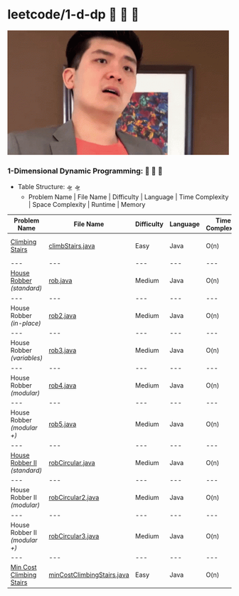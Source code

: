 # leetcode/1-d-dp :space_invader:	:space_invader:	:space_invader:	
![](https://github.com/guillermobermejo/leetcode/blob/main/f.gif)
### 1-Dimensional Dynamic Programming: :space_invader:	:space_invader:	:space_invader:	
- Table Structure: :flying_saucer: :flying_saucer:
  - Problem Name | File Name | Difficulty | Language | Time Complexity | Space Complexity | Runtime | Memory

|Problem Name|File Name|Difficulty|Language|Time Complexity|Space Complexity|Runtime|Memory|
|---|---|---|---|---|---|---|---|
|[Climbing Stairs](https://leetcode.com/problems/climbing-stairs/)|[climbStairs.java](https://github.com/guillermobermejo/leetcode/blob/main/1-d-dp/climbStairs.java)|Easy|Java|O(n)|O(n)|0ms<br/>(Beats 100%)|39.7mb<br/>(Beats 49.05%)|
|---|---|---|---|---|---|---|---|
|[House Robber](https://leetcode.com/problems/house-robber/)<br/>*(standard)*|[rob.java](https://github.com/guillermobermejo/leetcode/blob/main/1-d-dp/rob.java)|Medium|Java|O(n)|O(n)|0ms<br/>(Beats 100%)|40.8mb<br/>(Beats 28.98%)|
|---|---|---|---|---|---|---|---|
|House Robber<br/>*(in-place)*|[rob2.java](https://github.com/guillermobermejo/leetcode/blob/main/1-d-dp/rob2.java)|Medium|Java|O(n)|O(1)|0ms<br/>(Beats 100%)|40.8mb<br/>(Beats 32.40%)|
|---|---|---|---|---|---|---|---|
|House Robber<br/>*(variables)*|[rob3.java](https://github.com/guillermobermejo/leetcode/blob/main/1-d-dp/rob3.java)|Medium|Java|O(n)|O(1)|0ms<br/>(Beats 100%)|40.4mb<br/>(Beats 54.54%)|
|---|---|---|---|---|---|---|---|
|House Robber<br/>*(modular)*|[rob4.java](https://github.com/guillermobermejo/leetcode/blob/main/1-d-dp/rob4.java)|Medium|Java|O(n)|O(n)|0ms<br/>(Beats 100%)|40.6mb<br/>(Beats 46.58%)|
|---|---|---|---|---|---|---|---|
|House Robber<br/>*(modular +)*|[rob5.java](https://github.com/guillermobermejo/leetcode/blob/main/1-d-dp/rob5.java)|Medium|Java|O(n)|O(1)|0ms<br/>(Beats 100%)|40.8mb<br/>(Beats 41.85%)|
|---|---|---|---|---|---|---|---|
|[House Robber II](https://leetcode.com/problems/house-robber-ii/)<br/>*(standard)*|[robCircular.java](https://github.com/guillermobermejo/leetcode/blob/main/1-d-dp/robCircular.java)|Medium|Java|O(n)|O(n)|0ms<br/>(Beats 100%)|40.8mb<br/>(Beats 41.89%)|
|---|---|---|---|---|---|---|---|
|House Robber II<br/>*(modular)*|[robCircular2.java](https://github.com/guillermobermejo/leetcode/blob/main/1-d-dp/robCircular2.java)|Medium|Java|O(n)|O(n)|0ms<br/>(Beats 100%)|40.6mb<br/>(Beats 51.77%)|
|---|---|---|---|---|---|---|---|
|House Robber II<br/>*(modular +)*|[robCircular3.java](https://github.com/guillermobermejo/leetcode/blob/main/1-d-dp/robCircular3.java)|Medium|Java|O(n)|O(1)|0ms<br/>(Beats 100%)|40.6mb<br/>(Beats 43.09%)|
|---|---|---|---|---|---|---|---|
|[Min Cost Climbing Stairs](https://leetcode.com/problems/min-cost-climbing-stairs/)|[minCostClimbingStairs.java](https://github.com/guillermobermejo/leetcode/blob/main/1-d-dp/minCostClimbingStairs.java)|Easy|Java|O(n)|O(n)|0ms<br/>(Beats 100%)|43mb<br/>(Beats 64.67%)|

